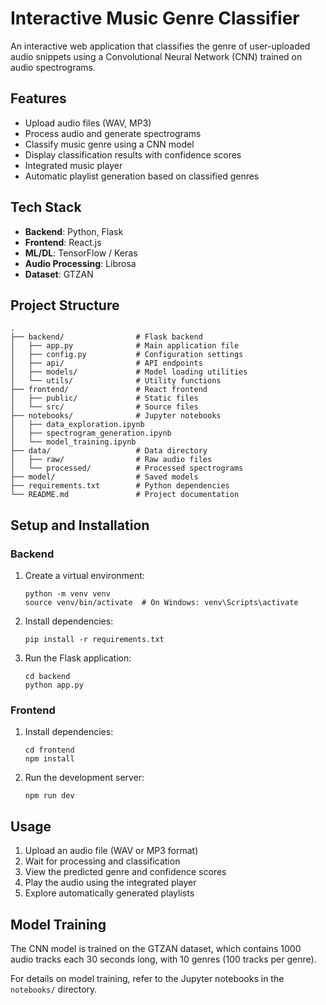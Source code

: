 # Interactive Music Genre Classifier

An interactive web application that classifies the genre of user-uploaded audio snippets using a Convolutional Neural Network (CNN) trained on audio spectrograms.

## Features

- Upload audio files (WAV, MP3)
- Process audio and generate spectrograms
- Classify music genre using a CNN model
- Display classification results with confidence scores
- Integrated music player
- Automatic playlist generation based on classified genres

## Tech Stack

- **Backend**: Python, Flask
- **Frontend**: React.js
- **ML/DL**: TensorFlow / Keras
- **Audio Processing**: Librosa
- **Dataset**: GTZAN

## Project Structure

```
.
├── backend/                # Flask backend
│   ├── app.py              # Main application file
│   ├── config.py           # Configuration settings
│   ├── api/                # API endpoints
│   ├── models/             # Model loading utilities
│   └── utils/              # Utility functions
├── frontend/               # React frontend
│   ├── public/             # Static files
│   └── src/                # Source files
├── notebooks/              # Jupyter notebooks
│   ├── data_exploration.ipynb
│   ├── spectrogram_generation.ipynb
│   └── model_training.ipynb
├── data/                   # Data directory
│   ├── raw/                # Raw audio files
│   └── processed/          # Processed spectrograms
├── model/                  # Saved models
├── requirements.txt        # Python dependencies
└── README.md               # Project documentation
```

## Setup and Installation

### Backend

1. Create a virtual environment:
   ```
   python -m venv venv
   source venv/bin/activate  # On Windows: venv\Scripts\activate
   ```

2. Install dependencies:
   ```
   pip install -r requirements.txt
   ```

3. Run the Flask application:
   ```
   cd backend
   python app.py
   ```

### Frontend

1. Install dependencies:
   ```
   cd frontend
   npm install
   ```

2. Run the development server:
   ```
   npm run dev
   ```

## Usage

1. Upload an audio file (WAV or MP3 format)
2. Wait for processing and classification
3. View the predicted genre and confidence scores
4. Play the audio using the integrated player
5. Explore automatically generated playlists

## Model Training

The CNN model is trained on the GTZAN dataset, which contains 1000 audio tracks each 30 seconds long, with 10 genres (100 tracks per genre).

For details on model training, refer to the Jupyter notebooks in the `notebooks/` directory.
